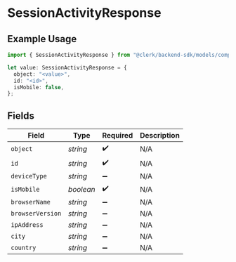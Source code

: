 # SessionActivityResponse

## Example Usage

```typescript
import { SessionActivityResponse } from "@clerk/backend-sdk/models/components";

let value: SessionActivityResponse = {
  object: "<value>",
  id: "<id>",
  isMobile: false,
};
```

## Fields

| Field              | Type               | Required           | Description        |
| ------------------ | ------------------ | ------------------ | ------------------ |
| `object`           | *string*           | :heavy_check_mark: | N/A                |
| `id`               | *string*           | :heavy_check_mark: | N/A                |
| `deviceType`       | *string*           | :heavy_minus_sign: | N/A                |
| `isMobile`         | *boolean*          | :heavy_check_mark: | N/A                |
| `browserName`      | *string*           | :heavy_minus_sign: | N/A                |
| `browserVersion`   | *string*           | :heavy_minus_sign: | N/A                |
| `ipAddress`        | *string*           | :heavy_minus_sign: | N/A                |
| `city`             | *string*           | :heavy_minus_sign: | N/A                |
| `country`          | *string*           | :heavy_minus_sign: | N/A                |